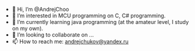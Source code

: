 - 👋 Hi, I’m @AndrejChoo
- 👀 I’m interested in MCU programming on C, C# programming.
- 🌱 I’m currently learning java programming (at the amateur level, I study on my own).
- 💞️ I’m looking to collaborate on ...
- 📫 How to reach me: andrejchukov@yandex.ru

<!---
AndrejChoo/AndrejChoo is a ✨ special ✨ repository because its `README.md` (this file) appears on your GitHub profile.
You can click the Preview link to take a look at your changes.
--->

